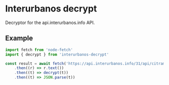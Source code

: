 # Interurbanos decrypt

Decryptor for the api.interurbanos.info API.

## Example

```js
import fetch from 'node-fetch'
import { decrypt } from 'interurbanos-decrypt'

const result = await fetch('https://api.interurbanos.info/31/api/citram?codStop=8_12477', { method: 'POST' })
    .then((r) => r.text())
    .then((t) => decrypt(t))
    .then((t) => JSON.parse(t))
```
